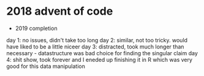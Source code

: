 # 2018 advent of code
- 2019 completion

day 1: no issues, didn't take too long
day 2: similar, not too tricky. would have liked to be a little niceer
day 3: distracted, took much longer than necessary - datastructure was bad choice for finding the singular claim
day 4: shit show, took forever and I eneded up finishing it in R which was very good for this data manipulation